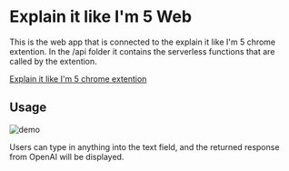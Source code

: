 
# Explain it like I'm 5 Web

This is the web app that is connected to the explain it like I'm 5 chrome extention. In the /api folder it contains the serverless functions that are called by the extention.

[Explain it like I'm 5 chrome extention](https://awesomeopensource.com/project/elangosundar/awesome-README-templates)

## Usage

![demo](https://i.imgur.com/bV337Jm.png)

Users can type in anything into the text field, and the returned response from OpenAI will be displayed.

